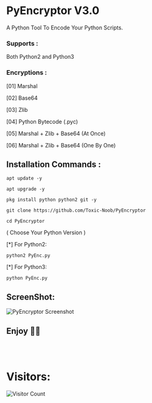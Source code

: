 # PyEncryptor V3.0
A Python Tool To Encode Your Python Scripts.

### Supports :
Both Python2 and Python3

### Encryptions :
[01] Marshal

[02] Base64

[03] Zlib

[04] Python Bytecode (.pyc)

[05] Marshal + Zlib + Base64 (At Once)

[06] Marshal + Zlib + Base64 (One By One)

## Installation Commands :
``` shell script
apt update -y

apt upgrade -y

pkg install python python2 git -y

git clone https://github.com/Toxic-Noob/PyEncryptor

cd PyEncryptor
```
( Choose Your Python Version )

[*] For Python2:
``` shell script
python2 PyEnc.py
```
[*] For Python3:
``` shell script
python PyEnc.py
```
## ScreenShot:
<img src="https://h.top4top.io/p_2557dnwon0.jpg" alt="PyEncryptor Screenshot">

## Enjoy 💞💞

<br><br>
# Visitors:

![Visitor Count](https://profile-counter.glitch.me/Toxic-Noob/count.svg)
